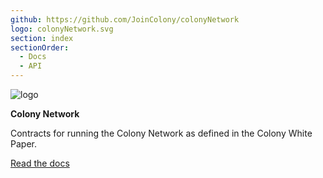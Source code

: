 ```yaml
---
github: https://github.com/JoinColony/colonyNetwork
logo: colonyNetwork.svg
section: index
sectionOrder:
  - Docs
  - API
---
```


![logo](/img/colony-js.png)

**Colony Network**

Contracts for running the Colony Network as defined in the Colony White Paper.


[Read the docs](docs-quickstart/ "Docs")
